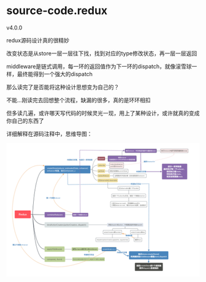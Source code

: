# source-code.redux

v4.0.0 

redux源码设计真的很精妙

改变状态是从store一层一层往下找，找到对应的type修改状态，再一层一层返回

middleware是链式调用，每一环的返回值作为下一环的dispatch，就像滚雪球一样，最终能得到一个强大的dispatch

那么读完了是否能将这种设计思想变为自己的？

不能...刚读完去回想整个流程，缺漏的很多，真的是环环相扣

但多读几遍，或许哪天写代码的时候灵光一现，用上了某种设计，或许就真的变成你自己的东西了

详细解释在源码注释中，思维导图：

![](./Redux.png)